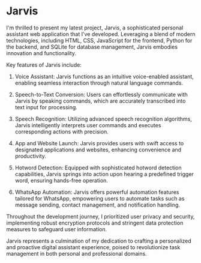 # Jarvis

I'm thrilled to present my latest project, Jarvis, a sophisticated personal assistant web application that I've developed. Leveraging a blend of modern technologies, including HTML, CSS, JavaScript for the frontend, Python for the backend, and SQLite for database management, Jarvis embodies innovation and functionality.

Key features of Jarvis include:

1. Voice Assistant: Jarvis functions as an intuitive voice-enabled assistant, enabling seamless interaction through natural language commands.

2. Speech-to-Text Conversion: Users can effortlessly communicate with Jarvis by speaking commands, which are accurately transcribed into text input for processing.

3. Speech Recognition: Utilizing advanced speech recognition algorithms, Jarvis intelligently interprets user commands and executes corresponding actions with precision.

4. App and Website Launch: Jarvis provides users with swift access to designated applications and websites, enhancing convenience and productivity.

5. Hotword Detection: Equipped with sophisticated hotword detection capabilities, Jarvis springs into action upon hearing a predefined trigger word, ensuring hands-free operation.

6. WhatsApp Automation: Jarvis offers powerful automation features tailored for WhatsApp, empowering users to automate tasks such as message sending, contact management, and notification handling.

Throughout the development journey, I prioritized user privacy and security, implementing robust encryption protocols and stringent data protection measures to safeguard user information.

Jarvis represents a culmination of my dedication to crafting a personalized and proactive digital assistant experience, poised to revolutionize task management in both personal and professional domains.

